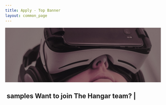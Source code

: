 ```yaml
---
title: Apply - Top Banner
layout: common_page
---
```


<div id="home">
	<div class="site-slider">
		<img src="/img/apply_hero_desktop_1600.jpg" alt="slider image 4" class="img-responsive bannerimgoveraide imageminwidth">
			<div class="container">
				<div class="row">
					<div class="col-md-12">
						<div class="slider-caption">
							<h2>
								<span id="textdecorator">&nbsp;samples Want to join The Hangar team? <span class="blinking-cursor">|</span>
								</span>
							</h2>
						</div>
					</div>
				</div>
			</div>
		</div> 
	</div>